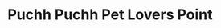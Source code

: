 ---
title: "Puchh Puchh Pet Lovers Point"
url: /halifax/puchh-puchh-pet-lovers-point/
shop: pet grooming
---